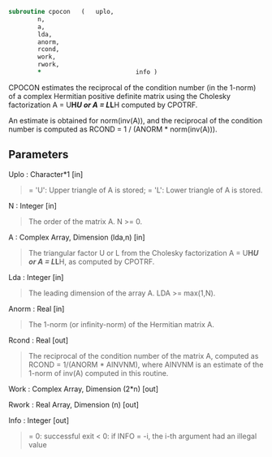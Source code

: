 ```fortran
subroutine cpocon	(	uplo,
		n,
		a,
		lda,
		anorm,
		rcond,
		work,
		rwork,
		*                          info )
```

 CPOCON estimates the reciprocal of the condition number (in the
 1-norm) of a complex Hermitian positive definite matrix using the
 Cholesky factorization A = U**H*U or A = L*L**H computed by CPOTRF.

 An estimate is obtained for norm(inv(A)), and the reciprocal of the
 condition number is computed as RCOND = 1 / (ANORM * norm(inv(A))).

## Parameters
Uplo : Character*1 [in]
> = 'U':  Upper triangle of A is stored;
> = 'L':  Lower triangle of A is stored.

N : Integer [in]
> The order of the matrix A.  N >= 0.

A : Complex Array, Dimension (lda,n) [in]
> The triangular factor U or L from the Cholesky factorization
> A = U**H*U or A = L*L**H, as computed by CPOTRF.

Lda : Integer [in]
> The leading dimension of the array A.  LDA >= max(1,N).

Anorm : Real [in]
> The 1-norm (or infinity-norm) of the Hermitian matrix A.

Rcond : Real [out]
> The reciprocal of the condition number of the matrix A,
> computed as RCOND = 1/(ANORM * AINVNM), where AINVNM is an
> estimate of the 1-norm of inv(A) computed in this routine.

Work : Complex Array, Dimension (2*n) [out]

Rwork : Real Array, Dimension (n) [out]

Info : Integer [out]
> = 0:  successful exit
> < 0:  if INFO = -i, the i-th argument had an illegal value

